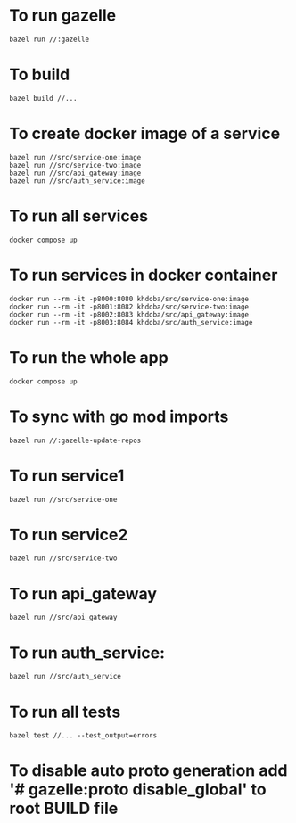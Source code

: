 # To run gazelle
    bazel run //:gazelle

# To build
    bazel build //...

# To create docker image of a service
    bazel run //src/service-one:image
    bazel run //src/service-two:image
    bazel run //src/api_gateway:image
    bazel run //src/auth_service:image    

# To run all services
    docker compose up

# To run services in docker container
    docker run --rm -it -p8000:8080 khdoba/src/service-one:image   
    docker run --rm -it -p8001:8082 khdoba/src/service-two:image
    docker run --rm -it -p8002:8083 khdoba/src/api_gateway:image
    docker run --rm -it -p8003:8084 khdoba/src/auth_service:image   

# To run the whole app
    docker compose up
    
# To sync with go mod imports
    bazel run //:gazelle-update-repos

# To run service1
    bazel run //src/service-one

# To run service2
    bazel run //src/service-two 

# To run api_gateway
    bazel run //src/api_gateway

# To run auth_service:
    bazel run //src/auth_service 


# To run all tests
    bazel test //... --test_output=errors  



# To disable auto proto generation add '# gazelle:proto disable_global' to root BUILD file